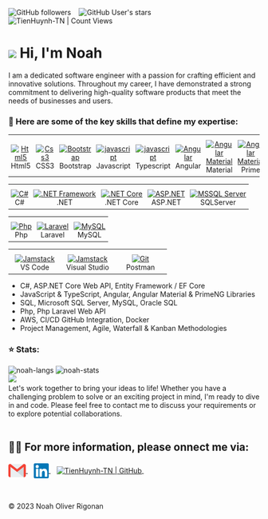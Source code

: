 <img alt="GitHub followers" src="https://img.shields.io/github/followers/tienhuynh-tn?style=social"> &nbsp;&nbsp; <img alt="GitHub User's stars" src="https://img.shields.io/github/stars/tienhuynh-tn?style=social"> &nbsp;&nbsp; <img alt="TienHuynh-TN | Count Views" src="https://enemo786q3svfle.m.pipedream.net" />

# <img src="https://raw.githubusercontent.com/nixin72/nixin72/master/wave.gif" width="35px"></img> Hi, I'm Noah
I am a dedicated software engineer with a passion for crafting efficient and innovative solutions. Throughout my career, I have demonstrated a strong commitment to delivering high-quality software products that meet the needs of businesses and users.

### 🚀 Here are some of the key skills that define my expertise:
<table>
    <tr>
        <td align="center" style="padding: 10px 5px 5px 5px;">
            <a href="#html5">
                <img src="https://seeklogo.com/images/H/html5-without-wordmark-color-logo-14D252D878-seeklogo.com.png"
                    height="50" alt="Html5" />
            </a>
            <br>Html5
        </td>
        <td align="center" style="padding: 10px 5px 5px 5px;">
            <a href="#css3">
                <img src="https://seeklogo.com/images/C/css-3-logo-023C1A7171-seeklogo.com.png" height="50"
                    alt="Css3" />
            </a>
            <br>CSS3
        </td>
        <td align="center" style="padding: 10px 5px 5px 5px;">
            <a href="#bootstrap">
                <img src="https://seeklogo.com/images/B/bootstrap-logo-3C30FB2A16-seeklogo.com.png" height="50"
                    alt="Bootstrap" />
            </a>
            <br>Bootstrap
        </td>
        <td align="center" style="padding: 10px 5px 5px 5px;">
            <a href="#js">
                <img src="https://seeklogo.com/images/J/javascript-js-logo-2949701702-seeklogo.com.png" height="50"
                    alt="javascript" />
            </a>
            <br>Javascript
        </td>
        <td align="center" style="padding: 10px 5px 5px 5px;">
            <a href="#js">
                <img src="https://seeklogo.com/images/T/typescript-logo-B29A3F462D-seeklogo.com.png" height="50"
                    alt="javascript" />
            </a>
            <br>Typescript
        </td>
        <td align="center" style="padding: 10px 5px 5px 5px;">
            <a href="#angular">
                <img src="https://seeklogo.com/images/A/angular-logo-B76B1CDE98-seeklogo.com.png" height="50"
                    alt="Angular" />
            </a>
            <br>Angular
        </td>
        <td align="center" style="padding: 10px 5px 5px 5px;">
            <a href="#angular-material">
                <img src="https://material.angular.io/assets/img/angular-material-logo.svg" height="50"
                    alt="Angular Material" />
            </a>
            <br>Material
        </td>
        <td align="center" style="padding: 10px 5px 5px 5px;">
            <a href="#prime">
                <img src="https://i0.wp.com/www.primefaces.org/wp-content/uploads/2018/05/primeng-logo.png?ssl=1"
                    height="50" alt="Angular Material" />
            </a>
            <br>Prime
        </td>
    </tr>
</table>
<table>
    <tr>
        <td align="center" style="padding: 10px 5px 5px 5px;">
            <a href="#C#">
                <img src="https://seeklogo.com/images/C/c-sharp-c-logo-02F17714BA-seeklogo.com.png" height="50"
                    alt="C#" />
            </a>
            <br>C#
        </td>
        <td align="center" style="padding: 10px 5px 5px 5px;">
            <a href="#dotNET">
                <img src="https://seeklogo.com/images/M/microsoft-net-framework-logo-B9BA1A3DA1-seeklogo.com.png"
                    height="50" alt=".NET Framework" />
            </a>
            <br>.NET
        </td>
        <td align="center" style="padding: 10px 5px 5px 5px;">
            <a href="#netcore">
                <img src="https://seeklogo.com/images/1/net-core-logo-E82CE4F701-seeklogo.com.png" height="50"
                    alt=".NET Core" />
            </a>
            <br>.NET Core
        </td>
        <td align="center" style="padding: 10px 5px 5px 5px;">
            <a href="#ASPNET">
                <img src="https://www.w2solution.co.jp/wp-content/uploads/2023/01/asp.net_.logo_-e1674006912485.png"
                    height="50" alt="ASP.NET" />
            </a>
            <br>ASP.NET
        </td>
        <td align="center" style="padding: 10px 5px 5px 5px;">
            <a href="#MSSQLServer">
                <img src="https://seeklogo.com/images/M/microsoft-sql-server-logo-96AF49E2B3-seeklogo.com.png"
                    height="50" alt="MSSQL Server" />
            </a>
            <br>SQLServer
        </td>
    </tr>
</table>
<table>
    <tr>
        <td align="center" style="padding: 10px 5px 5px 5px;">
            <a href="#php">
                <img src="https://seeklogo.com/images/P/PHP-logo-0B2FDC4529-seeklogo.com.png" height="50"
                    alt="Php" />
            </a>
            <br>Php
        </td>
        <td align="center" style="padding: 10px 5px 5px 5px;">
            <a href="#laravel">
                <img src="https://seeklogo.com/images/L/laravel-logo-41EC1D4C3F-seeklogo.com.png" height="50"
                    alt="Laravel" />
            </a>
            <br>Laravel
        </td>
        <td align="center" style="padding: 10px 5px 5px 5px;">
            <a href="#mysql">
                <img src="https://seeklogo.com/images/M/MySQL-logo-F6FF285A58-seeklogo.com.png" height="50"
                    alt="MySQL" />
            </a>
            <br>MySQL
        </td>
    </tr>
</table>
<table>
    <tr>
        <td align="center" style="padding: 10px 5px 5px 5px;" width="96">
            <a href="#vscode">
                <img src="https://seeklogo.com/images/V/visual-studio-code-logo-284BC24C39-seeklogo.com.png"
                    height="50" alt="Jamstack" />
            </a>
            <br>VS Code
        </td>
        <td align="center" style="padding: 10px 5px 5px 5px;" width="96">
            <a href="#vscode">
                <img src="https://seeklogo.com/images/V/visual-studio-logo-14F95CF819-seeklogo.com.png" height="50"
                    alt="Jamstack" />
            </a>
            <br>Visual Studio
        </td>
        <td align="center" style="padding: 10px 5px 5px 5px;" width="96">
            <a href="#postman">
                <img src="https://www.vectorlogo.zone/logos/getpostman/getpostman-icon.svg" height="50" alt="Git" />
            </a>
            <br>Postman
        </td>
    </tr>
</table>

- C#, ASP.NET Core Web API, Entity Framework / EF Core
- JavaScript & TypeScript, Angular, Angular Material & PrimeNG Libraries
- SQL, Microsoft SQL Server, MySQL, Oracle SQL
- Php, Php Laravel Web API
- AWS, CI/CD GitHub Integration, Docker
- Project Management, Agile, Waterfall & Kanban Methodologies

### ⭐ Stats:
<div>
<img height="175m" src="https://github-readme-stats.vercel.app/api/top-langs/?username=oliverrigonan&layout=compact&show_icon=true&theme=algolia" alt="noah-langs"/>
<img height="175m" src="https://github-readme-stats.vercel.app/api/?username=oliverrigonan&layout=compact&show_icon=true&rank_icon=github&theme=algolia" alt="noah-stats"/>
</div>
<div>
  <img height="200em" src="http://github-readme-streak-stats.herokuapp.com?user=oliverrigonan&theme=algolia&background=0d1117&hide_border=true" />
</div>

<div>
Let's work together to bring your ideas to life! Whether you have a challenging problem to solve or an exciting project in mind, I'm ready to dive in and code. Please feel free to contact me to discuss your requirements or to explore potential collaborations.
</div>

<br />

## 🤝🏻 For more information, please onnect me via:
<p>
  <a href="mailto:oliverrigonan@gmail.com" >
    <img align="center" alt="Noah Oliver Rigonan | Gmail" width="35px" src="https://github.com/SatYu26/SatYu26/blob/master/Assets/Gmail.svg" />
  </a> &nbsp;&nbsp; 
  <a href="https://www.linkedin.com/in/noaholiverrigonan" target="_blank">
    <img align="center" alt="Noah Oliver Rigonan | Linkedin" width="30px" src="https://github.com/SatYu26/SatYu26/blob/master/Assets/Linkedin.svg" />
  </a> &nbsp;&nbsp;
  <a href="https://profile-summary-for-github.herokuapp.com/user/oliverrigonan" target="_blank">
    <img align="center" alt="TienHuynh-TN | GitHub" width="32px" src="https://upload.wikimedia.org/wikipedia/commons/thumb/a/ae/Github-desktop-logo-symbol.svg/1024px-Github-desktop-logo-symbol.svg.png" />
  </a> &nbsp;&nbsp;
<p> 

<br />

<div>
  &copy; 2023 Noah Oliver Rigonan
</div>


<!--
**oliverrigonan/oliverrigonan** is a ✨ _special_ ✨ repository because its `README.md` (this file) appears on your GitHub profile.

Here are some ideas to get you started:

- 🔭 I’m currently working on ...
- 🌱 I’m currently learning ...
- 👯 I’m looking to collaborate on ...
- 🤔 I’m looking for help with ...
- 💬 Ask me about ...
- 📫 How to reach me: ...
- 😄 Pronouns: ...
- ⚡ Fun fact: ...
-->
